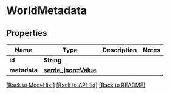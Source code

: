 # WorldMetadata

## Properties

Name | Type | Description | Notes
------------ | ------------- | ------------- | -------------
**id** | **String** |  | 
**metadata** | [**serde_json::Value**](.md) |  | 

[[Back to Model list]](../README.md#documentation-for-models) [[Back to API list]](../README.md#documentation-for-api-endpoints) [[Back to README]](../README.md)


